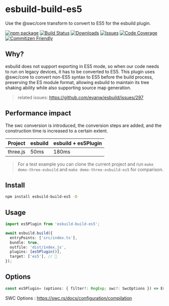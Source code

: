 # esbuild-build-es5

Use the @swc/core transform to convert to ES5 for the esbuild plugin.

[![npm package][npm-img]][npm-url]
[![Build Status][build-img]][build-url]
[![Downloads][downloads-img]][downloads-url]
[![Issues][issues-img]][issues-url]
[![Code Coverage][codecov-img]][codecov-url]
[![Commitizen Friendly][commitizen-img]][commitizen-url]

## Why?

esbuild does not support exporting in ES5 mode, so when our code needs to run on legacy devices, it has to be converted to ES5. This plugin uses @swc/core to convert non-ES5 syntax to ES5 before the build process, preserving the ES module format, allowing esbuild to maintain its tree shaking ability while also supporting source map generation.

> related issues: https://github.com/evanw/esbuild/issues/297


## Performance impact

The swc conversion is introduced, the conversion steps are added, and the construction time is increased to a certain extent.

| Project  | esbuild | esbuild + es5Plugin |
|----------|---------| --- |
| three.js | 50ms    | 180ms |

> For a test example you can clone the current project and run `make demo-three-esbuild` and `make demo-three-esbuild-es5` for comparison.


## Install

```bash
npm install esbuild-build-es5 -D
```

## Usage

```ts
import es5Plugin from 'esbuild-build-es5';

await esbuild.build({
  entryPoints: ['src/index.ts'],
  bundle: true,
  outfile: 'dist/index.js',
  plugins: [es5Plugin()],
  target: ['es5'], // 🚀
});
```


## Options

```ts
const es5Plugin= (options: { filter?: RegExp; swc?: SwcOptions }) => Es5Plugin
```

SWC Options : https://swc.rs/docs/configuration/compilation


[build-img]:https://github.com/noyobo/esbuild-plugin-es5/actions/workflows/release.yml/badge.svg
[build-url]:https://github.com/noyobo/esbuild-plugin-es5/actions/workflows/release.yml
[downloads-img]:https://img.shields.io/npm/dt/esbuild-plugin-es5
[downloads-url]:https://www.npmtrends.com/esbuild-plugin-es5
[npm-img]:https://img.shields.io/npm/v/esbuild-plugin-es5
[npm-url]:https://www.npmjs.com/package/esbuild-plugin-es5
[issues-img]:https://img.shields.io/github/issues/noyobo/esbuild-plugin-es5
[issues-url]:https://github.com/noyobo/esbuild-plugin-es5/issues
[codecov-img]:https://codecov.io/gh/noyobo/esbuild-plugin-es5/branch/main/graph/badge.svg
[codecov-url]:https://codecov.io/gh/noyobo/esbuild-plugin-es5
[commitizen-img]:https://img.shields.io/badge/commitizen-friendly-brightgreen.svg
[commitizen-url]:http://commitizen.github.io/cz-cli/
